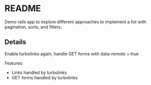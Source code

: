 # README

Demo rails app to explore different approaches to implement a list with pagination, sorts, and filters.

## Details

Enable turbolinks again, handle GET forms with data-remote = true

Features:
- Links handled by turbolinks
- GET forms handled by turbolinks
